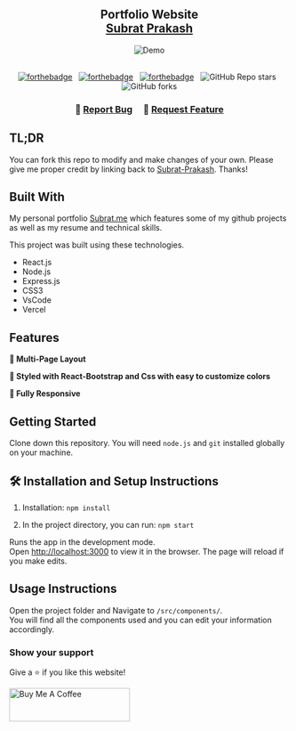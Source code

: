 <h2 align="center">
  Portfolio Website<br/>
  <a href="https://subrat-prakash.netlify.app/" target="_blank">Subrat Prakash</a>
</h2>
<div align="center">
  <img alt="Demo" src="./Images/readme-img.png.png" />
</div>

<br/>

<center>

[![forthebadge](https://forthebadge.com/images/badges/built-with-love.svg)](https://forthebadge.com) &nbsp;
[![forthebadge](https://forthebadge.com/images/badges/made-with-javascript.svg)](https://forthebadge.com) &nbsp;
[![forthebadge](https://forthebadge.com/images/badges/open-source.svg)](https://forthebadge.com) &nbsp;
![GitHub Repo stars](https://img.shields.io/github/stars/Subrat-Prakash/Portfolio?color=red&logo=github&style=for-the-badge) &nbsp;
![GitHub forks](https://img.shields.io/github/forks/Subrat-Prakash/Portfolio?color=red&logo=github&style=for-the-badge)

</center>

<h3 align="center">
    🔹
    <a href="https://github.com/Subrat-Prakash/Portfolio/issues">Report Bug</a> &nbsp; &nbsp;
    🔹
    <a href="https://github.com/Subrat-Prakash/Portfolio/issues">Request Feature</a>
</h3>

## TL;DR

You can fork this repo to modify and make changes of your own. Please give me proper credit by linking back to [Subrat-Prakash](https://github.com/Subrat-Prakash/Portfolio). Thanks!

## Built With

My personal portfolio <a href="https://subrat-prakash.netlify.app/" target="_blank">Subrat.me</a> which features some of my github projects as well as my resume and technical skills.<br/>

This project was built using these technologies.

- React.js
- Node.js
- Express.js
- CSS3
- VsCode
- Vercel

## Features

**📖 Multi-Page Layout**

**🎨 Styled with React-Bootstrap and Css with easy to customize colors**

**📱 Fully Responsive**

## Getting Started

Clone down this repository. You will need `node.js` and `git` installed globally on your machine.

## 🛠 Installation and Setup Instructions

1. Installation: `npm install`

2. In the project directory, you can run: `npm start`

Runs the app in the development mode.\
Open [http://localhost:3000](http://localhost:3000) to view it in the browser.
The page will reload if you make edits.

## Usage Instructions

Open the project folder and Navigate to `/src/components/`. <br/>
You will find all the components used and you can edit your information accordingly.

### Show your support

Give a ⭐ if you like this website!

<a href="https://www.buymeacoffee.com/subratprake" target="_blank"><img src="https://cdn.buymeacoffee.com/buttons/v2/default-violet.png" alt="Buy Me A Coffee" height= "60px" width= "217px" ></a>
